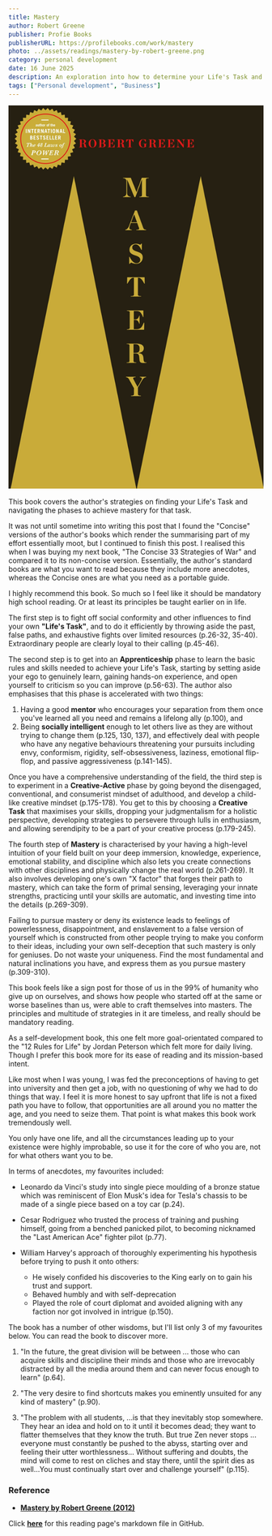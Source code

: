 ```yaml
---
title: Mastery
author: Robert Greene
publisher: Profie Books
publisherURL: https://profilebooks.com/work/mastery
photo: ../assets/readings/mastery-by-robert-greene.png
category: personal development
date: 16 June 2025
description: An exploration into how to determine your Life's Task and strategies to accomplishing it with anecdotes of the journeys of key historical masters.
tags: ["Personal development", "Business"]
---
```


![Mastery by Robert Greene](/src/assets/readings/mastery-by-robert-greene.png)


This book covers the author's strategies on finding your Life's Task and navigating the phases to achieve mastery for that task.

It was not until sometime into writing this post that I found the "Concise" versions of the author's books which render the summarising part of my effort essentially moot, but I continued to finish this post. I realised this when I was buying my next book, "The Concise 33 Strategies of War" and compared it to its non-concise version. Essentially, the author's standard books are what you want to read because they include more anecdotes, whereas the Concise ones are what you need as a portable guide.

I highly recommend this book. So much so I feel like it should be mandatory high school reading. Or at least its principles be taught earlier on in life.

The first step is to fight off social conformity and other influences to find your own **"Life's Task"**, and to do it efficiently by throwing aside the past, false paths, and exhaustive fights over limited resources (p.26-32, 35-40). Extraordinary people are clearly loyal to their calling (p.45-46).

The second step is to get into an **Apprenticeship** phase to learn the basic rules and skills needed to achieve your Life's Task, starting by setting aside your ego to genuinely learn, gaining hands-on experience, and open yourself to criticism so you can improve (p.56-63). The author also emphasises that this phase is accelerated with two things: 
1. Having a good **mentor** who encourages your separation from them once you've learned all you need and remains a lifelong ally (p.100), and
2. Being **socially intelligent** enough to let others live as they are without trying to change them (p.125, 130, 137), and effectively deal with people who have any negative behaviours threatening your pursuits including envy, conformism, rigidity, self-obsessiveness, laziness, emotional flip-flop, and passive aggressiveness (p.141-145).

Once you have a comprehensive understanding of the field, the third step is to experiment in a **Creative-Active** phase by going beyond the disengaged, conventional, and consumerist mindset of adulthood, and develop a child-like creative mindset (p.175-178). You get to this by choosing a **Creative Task** that maximises your skills, dropping your judgmentalism for a holistic perspective, developing strategies to persevere through lulls in enthusiasm, and allowing serendipity to be a part of your creative process (p.179-245).

The fourth step of **Mastery** is characterised by your having a high-level intuition of your field built on your deep immersion, knowledge, experience, emotional stability, and discipline which also lets you create connections with other disciplines and physically change the real world (p.261-269). It also involves developing one's own "X factor" that forges their path to mastery, which can take the form of primal sensing, leveraging your innate strengths, practicing until your skills are automatic, and investing time into the details (p.269-309).

Failing to pursue mastery or deny its existence leads to feelings of powerlessness, disappointment, and enslavement to a false version of yourself which is constructed from other people trying to make you conform to their ideas, including your own self-deception that such mastery is only for geniuses. Do not waste your uniqueness. Find the most fundamental and natural inclinations you have, and express them as you pursue mastery (p.309-310).

This book feels like a sign post for those of us in the 99% of humanity who give up on ourselves, and shows how people who started off at the same or worse baselines than us, were able to craft themselves into masters. The principles and multitude of strategies in it are timeless, and really should be mandatory reading.

As a self-development book, this one felt more goal-orientated compared to the "12 Rules for Life" by Jordan Peterson which felt more for daily living. Though I prefer this book more for its ease of reading and its mission-based intent.

Like most when I was young, I was fed the preconceptions of having to get into university and then get a job, with no questioning of why we had to do things that way. I feel it is more honest to say upfront that life is not a fixed path you have to follow, that opportunities are all around you no matter the age, and you need to seize them. That point is what makes this book work tremendously well.

You only have one life, and all the circumstances leading up to your existence were highly improbable, so use it for the core of who you are, not for what others want you to be.

In terms of anecdotes, my favourites included:

* Leonardo da Vinci's study into single piece moulding of a bronze statue which was reminiscent of Elon Musk's idea for Tesla's chassis to be made of a single piece based on a toy car (p.24).

* Cesar Rodriguez who trusted the process of training and pushing himself, going from a benched panicked pilot, to becoming nicknamed the "Last American Ace" fighter pilot (p.77).

* William Harvey's approach of thoroughly experimenting his hypothesis before trying to push it onto others:
  - He wisely confided his discoveries to the King early on to gain his trust and support.
  - Behaved humbly and with self-deprecation
  - Played the role of court diplomat and avoided aligning with any faction nor got involved in intrigue (p.150).

The book has a number of other wisdoms, but I'll list only 3 of my favourites below. You can read the book to discover more.

1. "In the future, the great division will be between ... those who can acquire skills and discipline their minds and those who are irrevocably distracted by all the media around them and can never focus enough to learn" (p.64).

2. "The very desire to find shortcuts makes you eminently unsuited for any kind of mastery" (p.90).

3. "The problem with all students, ...is that they inevitably stop somewhere. They hear an idea and hold on to it until it becomes dead; they want to flatter themselves that they know the truth. But true Zen never stops ... everyone must constantly be pushed to the abyss, starting over and feeling their utter worthlessness... Without suffering and doubts, the mind will come to rest on cliches and stay there, until the spirit dies as well...You must continually start over and challenge yourself" (p.115). 



### Reference

* **[Mastery by Robert Greene (2012)](https://profilebooks.com/work/mastery)**



Click **[here](https://github.com/makuharistudio/makuharistudio.github.io/blob/main/src/markdown/readings/2025-06-16.md)** for this reading page's markdown file in GitHub.
